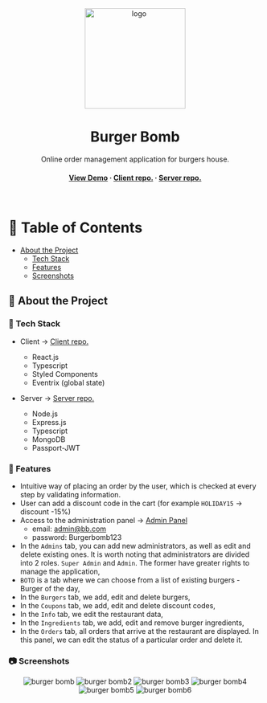 <div align="center">

  <img src="https://i.imgur.com/0jb3H9m.png" alt="logo" width="200" height="auto" />
  <h1>Burger Bomb</h1>
  
  <p>
    Online order management application for burgers house.
  </p>

<h4>
    <a href="https://tomaszenko.networkmanager.pl/bb/">View Demo</a>
<span> · </span>
    <a href="https://github.com/tomaszburas/BurgerBombFE">Client repo.</a>
<span> · </span>
    <a href="https://github.com/tomaszburas/BurgerBombBE">Server repo.</a>
  </h4>
</div>

<br />

<!-- Table of Contents -->
# :notebook_with_decorative_cover: Table of Contents

- [About the Project](#star2-about-the-project)
  * [Tech Stack](#space_invader-tech-stack)
  * [Features](#dart-features)
  * [Screenshots](#camera-screenshots)
  
<!-- About the Project -->
## :star2: About the Project


<!-- TechStack -->
### :space_invader: Tech Stack

- Client -> <a href="https://github.com/tomaszburas/BurgerBombFE">Client repo.</a>

  + React.js
  + Typescript
  + Styled Components
  + Eventrix (global state)

- Server -> <a href="https://github.com/tomaszburas/BurgerBombBE">Server repo.</a>

  + Node.js
  + Express.js
  + Typescript
  + MongoDB 
  + Passport-JWT

<!-- Features -->
### :dart: Features

- Intuitive way of placing an order by the user, which is checked at every step by validating information.
- User can add a discount code in the cart (for example `HOLIDAY15` -> discount -15%)
- Access to the administration panel -> <a href="https://tomaszenko.networkmanager.pl/bb/login">Admin Panel</a>
  + email: admin@bb.com
  + password: Burgerbomb123
- In the `Admins` tab, you can add new administrators, as well as edit and delete existing ones. It is worth noting that administrators are divided into 2 roles. `Super Admin` and `Admin`. The former have greater rights to manage the application,
- `BOTD` is a tab where we can choose from a list of existing burgers - Burger of the day,
- In the `Burgers` tab, we add, edit and delete burgers,
- In the `Coupons` tab, we add, edit and delete discount codes,
- In the `Info` tab, we edit the restaurant data,
- In the `Ingredients` tab, we add, edit and remove burger ingredients,
- In the `Orders` tab, all orders that arrive at the restaurant are displayed. In this panel, we can edit the status of a particular order and delete it.


<!-- Screenshots -->
### :camera: Screenshots

<div align="center"> 
  <img src="https://i.imgur.com/73tAg94.jpg" alt="burger bomb" />
  <img src="https://i.imgur.com/YcB3Fhe.jpg" alt="burger bomb2" />
  <img src="https://i.imgur.com/YhzJxL9.jpg" alt="burger bomb3" />
<img src="https://i.imgur.com/j4sxh4F.jpg" alt="burger bomb4" />
<img src="https://i.imgur.com/Qvjk5jA.jpg" alt="burger bomb5" />
<img src="https://i.imgur.com/2dbNP5U.jpg" alt="burger bomb6" />
</div>
